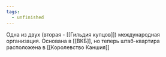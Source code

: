 ```yaml
---
tags:
  - unfinished
---
```

Одна из двух (вторая - [[Гильдия купцов]]) международная организация. Основана в [[ВКБ]], но теперь штаб-квартира расположена в [[Королевство Каншия]]
